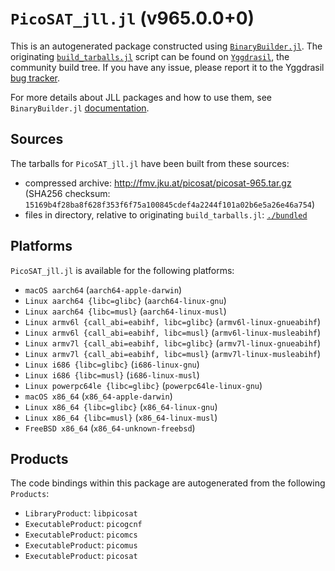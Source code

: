 # `PicoSAT_jll.jl` (v965.0.0+0)

This is an autogenerated package constructed using [`BinaryBuilder.jl`](https://github.com/JuliaPackaging/BinaryBuilder.jl). The originating [`build_tarballs.jl`](https://github.com/JuliaPackaging/Yggdrasil/blob/071230eb2896b164fd84d7eba2d8e2499ac4a00c/P/PicoSAT/build_tarballs.jl) script can be found on [`Yggdrasil`](https://github.com/JuliaPackaging/Yggdrasil/), the community build tree.  If you have any issue, please report it to the Yggdrasil [bug tracker](https://github.com/JuliaPackaging/Yggdrasil/issues).

For more details about JLL packages and how to use them, see `BinaryBuilder.jl` [documentation](https://juliapackaging.github.io/BinaryBuilder.jl/dev/jll/).

## Sources

The tarballs for `PicoSAT_jll.jl` have been built from these sources:

* compressed archive: http://fmv.jku.at/picosat/picosat-965.tar.gz (SHA256 checksum: `15169b4f28ba8f628f353f6f75a100845cdef4a2244f101a02b6e5a26e46a754`)
* files in directory, relative to originating `build_tarballs.jl`: [`./bundled`](https://github.com/JuliaPackaging/Yggdrasil/tree/071230eb2896b164fd84d7eba2d8e2499ac4a00c/P/PicoSAT/bundled)

## Platforms

`PicoSAT_jll.jl` is available for the following platforms:

* `macOS aarch64` (`aarch64-apple-darwin`)
* `Linux aarch64 {libc=glibc}` (`aarch64-linux-gnu`)
* `Linux aarch64 {libc=musl}` (`aarch64-linux-musl`)
* `Linux armv6l {call_abi=eabihf, libc=glibc}` (`armv6l-linux-gnueabihf`)
* `Linux armv6l {call_abi=eabihf, libc=musl}` (`armv6l-linux-musleabihf`)
* `Linux armv7l {call_abi=eabihf, libc=glibc}` (`armv7l-linux-gnueabihf`)
* `Linux armv7l {call_abi=eabihf, libc=musl}` (`armv7l-linux-musleabihf`)
* `Linux i686 {libc=glibc}` (`i686-linux-gnu`)
* `Linux i686 {libc=musl}` (`i686-linux-musl`)
* `Linux powerpc64le {libc=glibc}` (`powerpc64le-linux-gnu`)
* `macOS x86_64` (`x86_64-apple-darwin`)
* `Linux x86_64 {libc=glibc}` (`x86_64-linux-gnu`)
* `Linux x86_64 {libc=musl}` (`x86_64-linux-musl`)
* `FreeBSD x86_64` (`x86_64-unknown-freebsd`)

## Products

The code bindings within this package are autogenerated from the following `Products`:

* `LibraryProduct`: `libpicosat`
* `ExecutableProduct`: `picogcnf`
* `ExecutableProduct`: `picomcs`
* `ExecutableProduct`: `picomus`
* `ExecutableProduct`: `picosat`
